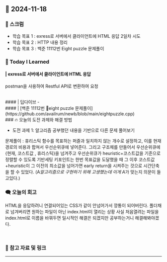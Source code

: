 ## 📆 2024-11-18

### 🔔 스크럼

- 학습 목표 1 : exress로 서버에서 클라이언트에 HTML 응답 2일차 시도
- 학습 목표 2 : HTTP 내용 정리
- 학습 목표 3 : 백준 11112번 Eight puzzle 문제풀이
  <br/>


### 🚀 Today I Learned

#### | exress로 서버에서 클라이언트에 HTML 응답

postman을 사용하여 Restful API로 변환하여 요청


<br/>
#### | 딥다이브 - 

<br/>
#### | [백준 11112번 eight puzzle 문제풀이](https://github.com/availrum/newb/blob/main/eightpuzzle.cpp)

<br/>
### 🔥 오늘의 도전 과제와 해결 방법

- 도전 과제 1: 알고리즘 공부했던 내용을 기반으로 다른 문제 풀어보기
  <br/>

문제풀이 : 휴리스틱 함수를 목표하는 퍼즐과 일치하지 않는 개수로 설정하고, 이를 현재 경로의 비용과 합쳐서 우선순위큐에 넣어준다.
그리고 구조체를 만들어서 우선순위큐에 {현재, 코스트값 , 휴리스틱}을 넘겨주고 우선순위큐가 heuristic+코스트값을 기준으로 정렬할 수 있도록 기반세팅
키포인트는 한번 목표값을 도달했을 때 그 이후 코스트값+heuristic이 그 이전의 최소값을 넘어가면 early return을 시켜주는 것으로 시간단축을 할 수 있었다.
(A*알고리즘으로 구현하기 위해 고생했는데 이게 A*가 맞는지 의문이 들고있다.)



### 🗨️ 오늘의 회고

<!--
- 오늘의 학습 경험에 대한 자유로운 생각이나 느낀 점을 기록합니다.
- 성공적인 점, 개선해야 할 점, 새롭게 시도하고 싶은 방법 등을 포함할 수 있습니다.-->

HTML을 응답하려니 연결되어있는 CSS가 같이 안넘어가서 깡통이 되어버린다. 폴더채로 넘겨버리면 원하는 파일이 아닌 index.html이 열리는 상황
사실 처음열려는 파일을 index.html로 이름을 바꿔두면 일시적인 해결은 되겠지만 공부하는거니 해결해봐야겠다.

  <br/>


### 📰 참고 자료 및 링크
---
